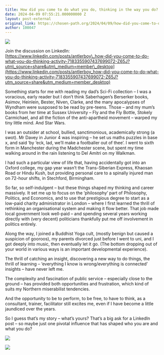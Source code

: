 ```yaml
---
title: How did you come to do what you do, thinking in the way you do?
date: 2024-04-09 07:55:21.000000000 Z
layout: post-external
original_link: https://chosen-path.org/2024/04/09/how-did-you-come-to-do-what-you-do-thinking-in-the-way-you-do/
author: 100047
---
```


![](https://chosen-path.org/wp-content/uploads/2024/04/baen-berserker-cover.jpg?w=606)

Join the discussion on LinkedIn: [https://www.linkedin.com/posts/antlerboy\_how-did-you-come-to-do-what-you-do-thinking-activity-7183355907437699072-Z65J?utm\_source=share&utm\_medium=member\_desktop](https://www.linkedin.com/posts/antlerboy_how-did-you-come-to-do-what-you-do-thinking-activity-7183355907437699072-Z65J?utm_source=share&utm_medium=member_desktop)

Something starts for me with reading my dad’s Sci-Fi collection – I was a voracious, early reader but I don’t think Saberhagen’s Berserker books, Asimov, Heinlein, Bester, Niven, Clarke, and the many apocalypses of Wyndham were susposed to be read by pre-teens. Those – and my mum’s books from her time at Sussex University – Fly and the Fly Bottle, Stokely Carmichael, and all the fiction of the anti-apartheid movement – warped my tiny little mind. And Star Wars.  

I was an outsider at school, bullied, sanctimonious, academically strong (a swot). Mr Davey in Junior 4 was inspiring – he set us maths puzzles in base x, and said ‘by ‘eck, lad, we’ll make a footballer out of thee’. I went to sixth form in Manchester during the Madchester scene, but spent my time walking around in the rain listening to Del Amitri on my Walkman.  

I had such a particular view of life that, having accidentally got into an Oxford college, my gap year wasn’t the Trans-Siberian Express, Khaosan Road or Hindu Kush, but providing personal care to a spinally injured man on 72-hour shifts, in Stechford, Birmingham.  

So far, so self-indulgent – but these things shaped my thinking and career massively. It set me up to focus on the ‘philosophy’ part of Philosophy, Politics, and Economics, and to use that prestigious degree to start as a low-paid charity administrator in London – where I first learned the thrill of rethinking an organisational system and making it flow better. That job made local government look well-paid – and spending several years working directly with (very decent) politicians thankfully put me off involvement in politics entirely.  

Along the way, I joined a Buddhist Yoga cult, (mostly benign but caused a suspicion of gooroos), my parents divorced just before I went to uni, and I got deeply into music, then eventually let it go. (The bottom dropping out of your world in various ways is an important developmental experience).  

The thrill of catching an insight, discovering a new way to do things, the thrill of learning – ‘everything I know is wrong/everything is connected’ insights – have never left me.  

The complexity and fascination of public service – especially close to the ground – has provided both opportunities and frustration, which kind of suits my Northern miserabilist tendencies.  

And the opportunity to be to perform, to be free, to have to think, as a consultant, trainer, facilitator still excites me, even if I have become a little jaundiced over the years.  

So I guess that’s my story – what’s yours? That’s a big ask for a LinkedIn post – so maybe just one pivotal influence that has shaped who you are and what you do?

![](https://chosen-path.org/wp-content/uploads/2024/04/a-mans-work-is-nothing-but.png?w=734)

![](https://chosen-path.org/wp-content/uploads/2024/04/saberhagen-berserker.jpg?w=1143)
